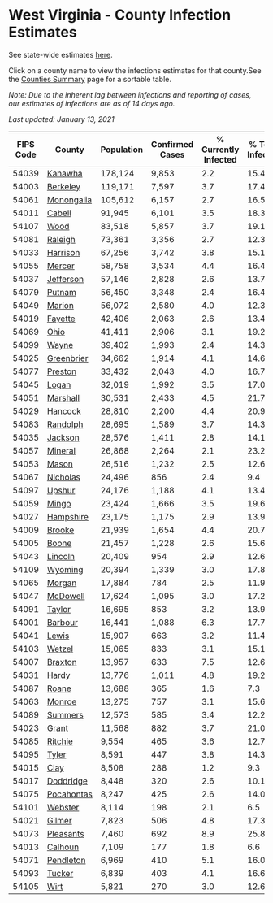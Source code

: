 # West Virginia - County Infection Estimates

See state-wide estimates [here](/infections/us-wv).

Click on a county name to view the infections estimates for that county.See the [Counties Summary](/infections/summary-counties) page for a sortable table.

*Note: Due to the inherent lag between infections and reporting of cases, our estimates of infections are as of 14 days ago.*

*Last updated: January 13, 2021*

|   FIPS Code |                   County |   Population |   Confirmed Cases |   % Currently Infected |   % Total Infected |
|-------------|--------------------------|--------------|-------------------|------------------------|--------------------|
|       54039 |       [Kanawha](kanawha) |      178,124 |             9,853 |                    2.2 |               15.4 |
|       54003 |     [Berkeley](berkeley) |      119,171 |             7,597 |                    3.7 |               17.4 |
|       54061 | [Monongalia](monongalia) |      105,612 |             6,157 |                    2.7 |               16.5 |
|       54011 |         [Cabell](cabell) |       91,945 |             6,101 |                    3.5 |               18.3 |
|       54107 |             [Wood](wood) |       83,518 |             5,857 |                    3.7 |               19.1 |
|       54081 |       [Raleigh](raleigh) |       73,361 |             3,356 |                    2.7 |               12.3 |
|       54033 |     [Harrison](harrison) |       67,256 |             3,742 |                    3.8 |               15.1 |
|       54055 |         [Mercer](mercer) |       58,758 |             3,534 |                    4.4 |               16.4 |
|       54037 |   [Jefferson](jefferson) |       57,146 |             2,828 |                    2.6 |               13.7 |
|       54079 |         [Putnam](putnam) |       56,450 |             3,348 |                    2.4 |               16.4 |
|       54049 |         [Marion](marion) |       56,072 |             2,580 |                    4.0 |               12.3 |
|       54019 |       [Fayette](fayette) |       42,406 |             2,063 |                    2.6 |               13.4 |
|       54069 |             [Ohio](ohio) |       41,411 |             2,906 |                    3.1 |               19.2 |
|       54099 |           [Wayne](wayne) |       39,402 |             1,993 |                    2.4 |               14.3 |
|       54025 | [Greenbrier](greenbrier) |       34,662 |             1,914 |                    4.1 |               14.6 |
|       54077 |       [Preston](preston) |       33,432 |             2,043 |                    4.0 |               16.7 |
|       54045 |           [Logan](logan) |       32,019 |             1,992 |                    3.5 |               17.0 |
|       54051 |     [Marshall](marshall) |       30,531 |             2,433 |                    4.5 |               21.7 |
|       54029 |       [Hancock](hancock) |       28,810 |             2,200 |                    4.4 |               20.9 |
|       54083 |     [Randolph](randolph) |       28,695 |             1,589 |                    3.7 |               14.3 |
|       54035 |       [Jackson](jackson) |       28,576 |             1,411 |                    2.8 |               14.1 |
|       54057 |       [Mineral](mineral) |       26,868 |             2,264 |                    2.1 |               23.2 |
|       54053 |           [Mason](mason) |       26,516 |             1,232 |                    2.5 |               12.6 |
|       54067 |     [Nicholas](nicholas) |       24,496 |               856 |                    2.4 |                9.4 |
|       54097 |         [Upshur](upshur) |       24,176 |             1,188 |                    4.1 |               13.4 |
|       54059 |           [Mingo](mingo) |       23,424 |             1,666 |                    3.5 |               19.6 |
|       54027 |   [Hampshire](hampshire) |       23,175 |             1,175 |                    2.9 |               13.9 |
|       54009 |         [Brooke](brooke) |       21,939 |             1,654 |                    4.4 |               20.7 |
|       54005 |           [Boone](boone) |       21,457 |             1,228 |                    2.6 |               15.6 |
|       54043 |       [Lincoln](lincoln) |       20,409 |               954 |                    2.9 |               12.6 |
|       54109 |       [Wyoming](wyoming) |       20,394 |             1,339 |                    3.0 |               17.8 |
|       54065 |         [Morgan](morgan) |       17,884 |               784 |                    2.5 |               11.9 |
|       54047 |     [McDowell](mcdowell) |       17,624 |             1,095 |                    3.0 |               17.2 |
|       54091 |         [Taylor](taylor) |       16,695 |               853 |                    3.2 |               13.9 |
|       54001 |       [Barbour](barbour) |       16,441 |             1,088 |                    6.3 |               17.7 |
|       54041 |           [Lewis](lewis) |       15,907 |               663 |                    3.2 |               11.4 |
|       54103 |         [Wetzel](wetzel) |       15,065 |               833 |                    3.1 |               15.1 |
|       54007 |       [Braxton](braxton) |       13,957 |               633 |                    7.5 |               12.6 |
|       54031 |           [Hardy](hardy) |       13,776 |             1,011 |                    4.8 |               19.2 |
|       54087 |           [Roane](roane) |       13,688 |               365 |                    1.6 |                7.3 |
|       54063 |         [Monroe](monroe) |       13,275 |               757 |                    3.1 |               15.6 |
|       54089 |       [Summers](summers) |       12,573 |               585 |                    3.4 |               12.2 |
|       54023 |           [Grant](grant) |       11,568 |               882 |                    3.7 |               21.0 |
|       54085 |       [Ritchie](ritchie) |        9,554 |               465 |                    3.6 |               12.7 |
|       54095 |           [Tyler](tyler) |        8,591 |               447 |                    3.8 |               14.3 |
|       54015 |             [Clay](clay) |        8,508 |               288 |                    1.2 |                9.3 |
|       54017 |   [Doddridge](doddridge) |        8,448 |               320 |                    2.6 |               10.1 |
|       54075 | [Pocahontas](pocahontas) |        8,247 |               425 |                    2.6 |               14.0 |
|       54101 |       [Webster](webster) |        8,114 |               198 |                    2.1 |                6.5 |
|       54021 |         [Gilmer](gilmer) |        7,823 |               506 |                    4.8 |               17.3 |
|       54073 |   [Pleasants](pleasants) |        7,460 |               692 |                    8.9 |               25.8 |
|       54013 |       [Calhoun](calhoun) |        7,109 |               177 |                    1.8 |                6.6 |
|       54071 |   [Pendleton](pendleton) |        6,969 |               410 |                    5.1 |               16.0 |
|       54093 |         [Tucker](tucker) |        6,839 |               403 |                    4.1 |               16.6 |
|       54105 |             [Wirt](wirt) |        5,821 |               270 |                    3.0 |               12.6 |